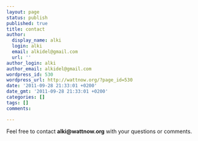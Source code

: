 ```yaml
---
layout: page
status: publish
published: true
title: contact
author:
  display_name: alki
  login: alki
  email: alkidel@gmail.com
  url: ''
author_login: alki
author_email: alkidel@gmail.com
wordpress_id: 530
wordpress_url: http://wattnow.org/?page_id=530
date: '2011-09-28 21:33:01 +0200'
date_gmt: '2011-09-28 21:33:01 +0200'
categories: []
tags: []
comments:

---
```

<p>Feel free to contact <strong>alki@wattnow.org</strong>&nbsp;with your questions or comments.</p>
